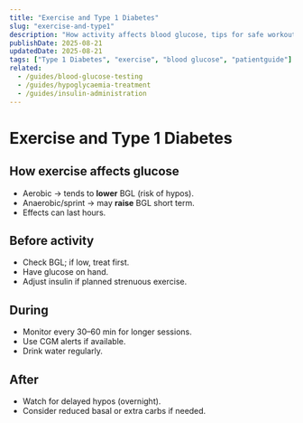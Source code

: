 ```yaml
---
title: "Exercise and Type 1 Diabetes"
slug: "exercise-and-type1"
description: "How activity affects blood glucose, tips for safe workouts, and managing hypos during exercise."
publishDate: 2025-08-21
updatedDate: 2025-08-21
tags: ["Type 1 Diabetes", "exercise", "blood glucose", "patientguide"]
related:
  - /guides/blood-glucose-testing
  - /guides/hypoglycaemia-treatment
  - /guides/insulin-administration
---
```


# Exercise and Type 1 Diabetes

## How exercise affects glucose
- Aerobic → tends to **lower** BGL (risk of hypos).  
- Anaerobic/sprint → may **raise** BGL short term.  
- Effects can last hours.

## Before activity
- Check BGL; if low, treat first.  
- Have glucose on hand.  
- Adjust insulin if planned strenuous exercise.

## During
- Monitor every 30–60 min for longer sessions.  
- Use CGM alerts if available.  
- Drink water regularly.

## After
- Watch for delayed hypos (overnight).  
- Consider reduced basal or extra carbs if needed.
